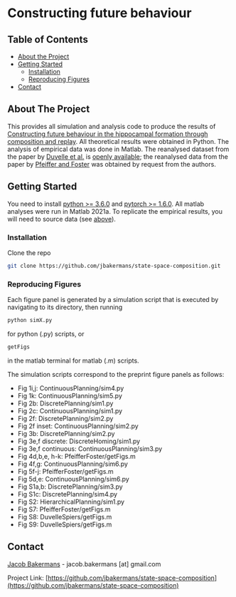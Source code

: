 # Constructing future behaviour

<!-- TABLE OF CONTENTS -->
## Table of Contents

* [About the Project](#about-the-project)
* [Getting Started](#getting-started)
	* [Installation](#installation)
	* [Reproducing Figures](#reproducing-figures)
* [Contact](#contact)

<!-- ABOUT THE PROJECT -->
## About The Project

This provides all simulation and analysis code to produce the results of [Constructing future behaviour in the hippocampal formation through composition and replay](https://www.biorxiv.org/content/10.1101/2023.04.07.536053v2).
All theoretical results were obtained in Python. The analysis of empirical data was done in Matlab. The reanalysed dataset from the paper by [Duvelle et al.](https://doi.org/10.1016/j.cub.2021.01.005) is [openly available](https://doi.org/10.25493/7NJQ-ANH); the reanalysed data from the paper by [Pfeiffer and Foster](https://doi.org/10.1038/nature12112) was obtained by request from the authors.

<!-- GETTING STARTED -->
## Getting Started

You need to install [python >= 3.6.0](https://www.python.org/downloads/) and [pytorch >= 1.6.0](https://pytorch.org/).
All matlab analyses were run in Matlab 2021a. To replicate the empirical results, you will need to source data (see [above](#about-the-project)).

### Installation

Clone the repo

```sh
git clone https://github.com/jbakermans/state-space-composition.git
```

### Reproducing Figures

Each figure panel is generated by a simulation script that is executed by navigating to its directory, then running

```sh
python simX.py
```

for python (.py) scripts, or 

```sh
getFigs
```

in the matlab terminal for matlab (.m) scripts.

The simulation scripts correspond to the preprint figure panels as follows:

- Fig 1i,j: ContinuousPlanning/sim4.py
- Fig 1k: ContinuousPlanning/sim5.py
- Fig 2b: DiscretePlanning/sim1.py
- Fig 2c: ContinuousPlanning/sim1.py
- Fig 2f: DiscretePlanning/sim2.py
- Fig 2f inset: ContinuousPlanning/sim2.py
- Fig 3b: DiscretePlanning/sim2.py
- Fig 3e,f discrete: DiscreteHoming/sim1.py
- Fig 3e,f continuous: ContinuousPlanning/sim3.py
- Fig 4d,b,e, h-k: PfeifferFoster/getFigs.m
- Fig 4f,g: ContinuousPlanning/sim6.py
- Fig 5f-j: PfeifferFoster/getFigs.m
- Fig 5d,e: ContinuousPlanning/sim6.py
- Fig S1a,b: DiscretePlanning/sim3.py
- Fig S1c: DiscretePlanning/sim4.py
- Fig S2: HierarchicalPlanning/sim1.py
- Fig S7: PfeifferFoster/getFigs.m
- Fig S8: DuvelleSpiers/getFigs.m
- Fig S9: DuvelleSpiers/getFigs.m

<!-- CONTACT -->
## Contact

[Jacob Bakermans](http://users.ox.ac.uk/~phys1358/) - jacob.bakermans [at] gmail.com

Project Link: [https://github.com/jbakermans/state-space-composition](https://github.com/jbakermans/state-space-composition)